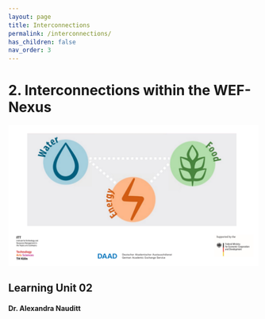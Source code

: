 ```yaml
---
layout: page
title: Interconnections
permalink: /interconnections/
has_children: false
nav_order: 3
---
```

# 2. Interconnections within the WEF-Nexus

![WEF-Nexus Banner](/assets/BANNER_GITHUB.png)

## Learning Unit 02
#### Dr. Alexandra Nauditt